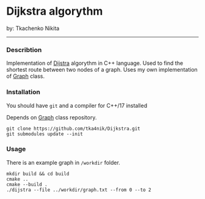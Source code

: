 
# **Dijkstra algorythm**
by: Tkachenko Nikita

---

### Describtion

Implementation of [Dijstra](https://en.wikipedia.org/wiki/Dijkstra%27s_algorithm) algorythm in C++ language. Used to find the shortest route between two nodes of a graph.
Uses my own implementation of [Graph](https://github.com/tka4nik/Graph) class.
	

### Installation

You should have `git` and a compiler for C++/17 installed

Depends on [Graph](https://github.com/tka4nik/Graph) class repository.

```
git clone https://github.com/tka4nik/Dijkstra.git
git submodules update --init
```

### Usage
There is an example graph in `/workdir` folder.

```
mkdir build && cd build
cmake ..
cmake --build .
./dijstra --file ../workdir/graph.txt --from 0 --to 2
```

